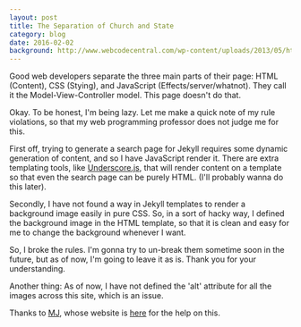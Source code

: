 ```yaml
---
layout: post
title: The Separation of Church and State
category: blog 
date: 2016-02-02
background: http://www.webcodecentral.com/wp-content/uploads/2013/05/html-sublimetext.jpg
---
```


Good web developers separate the three main parts of their page: HTML (Content), CSS (Stying), and JavaScript (Effects/server/whatnot). They call it the Model-View-Controller model. This page doesn't do that.

Okay. To be honest, I'm being lazy. Let me make a quick note of my rule violations, so that my web programming professor does not judge me for this. 

First off, trying to generate a search page for Jekyll requires some dynamic generation of content, and so I have JavaScript render it. There are extra templating tools, like [Underscore.js](http://www.underscorejs.org), that will render content on a template so that even the search page can be purely HTML. (I'll probably wanna do this later).

Secondly, I have not found a way in Jekyll templates to render a background image easily in pure CSS. So, in a sort of hacky way, I defined the background image in the HTML template, so that it is clean and easy for me to change the background whenever I want.

So, I broke the rules. I'm gonna try to un-break them sometime soon in the future, but as of now, I'm going to leave it as is. Thank you for your understanding.

Another thing: As of now, I have not defined the 'alt' attribute for all the images across this site, which is an issue.

Thanks to [MJ](https://github.com/maxjacobson), whose website is [here](http://www.hardscrabble.net/) for the help on this.